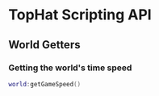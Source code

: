 # TopHat Scripting API
## World Getters

### Getting the world's time speed
```lua
world:getGameSpeed()
```